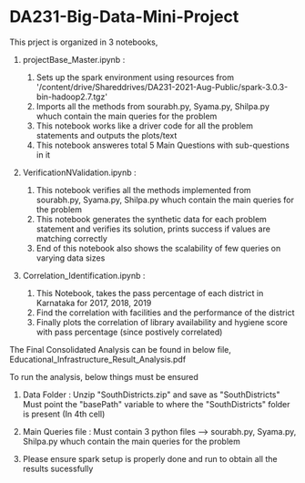 # DA231-Big-Data-Mini-Project

This prject is organized in 3 notebooks,

1. projectBase_Master.ipynb :
      1. Sets up the spark environment using resources from '/content/drive/Shareddrives/DA231-2021-Aug-Public/spark-3.0.3-bin-hadoop2.7.tgz'
      2. Imports all the methods from sourabh.py, Syama.py, Shilpa.py whuch contain the main queries for the problem
      3. This notebook works like a driver code for all the problem statements and outputs the plots/text
      4. This notebook answeres total 5 Main Questions with sub-questions in it

2. VerificationNValidation.ipynb :
      1. This notebook verifies all the methods implemented from sourabh.py, Syama.py, Shilpa.py whuch contain the main queries for the problem
      2. This notebook generates the synthetic data for each problem statement and verifies its solution, prints success if values are matching correctly
      3. End of this notebook also shows the scalability of few queries on varying data sizes
    
3. Correlation_Identification.ipynb :
      1. This Notebook, takes the pass percentage of each district in Karnataka for 2017, 2018, 2019
      2. Find the correlation with facilities and the performance of the district
      3. Finally plots the correlation of library availability and hygiene score with pass percentage (since postively correlated)

The Final Consolidated Analysis can be found in below file,
Educational_Infrastructure_Result_Analysis.pdf

To run the analysis, below things must be ensured
1. Data Folder :  Unzip "SouthDistricts.zip" and save as "SouthDistricts"
        Must point the "basePath" variable to where the "SouthDistricts" folder is present (In 4th cell)

2. Main Queries file :
        Must contain 3 python files --> sourabh.py, Syama.py, Shilpa.py whuch contain the main queries for the problem
        
3. Please ensure spark setup is properly done and run to obtain all the results sucessfully
        
        

